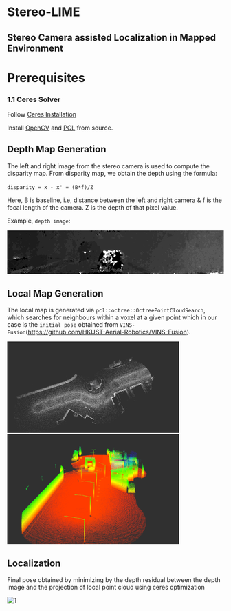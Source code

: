 # Stereo-LIME
## Stereo Camera assisted Localization in Mapped Environment

# Prerequisites
### 1.1 **Ceres Solver**
Follow [Ceres Installation](http://ceres-solver.org/installation.html)

Install [OpenCV](https://gist.github.com/Mahedi-61/804a663b449e4cdb31b5fea96bb9d561) and [PCL](https://pcl.readthedocs.io/projects/tutorials/en/master/) from source.

## Depth Map Generation

The left and right image from the stereo camera is used to compute the disparity map. From disparity map, we obtain the depth using the formula:

`disparity = x - x' = (B*f)/Z`

Here, B is baseline, i.e, distance between the left and right camera & f is the focal length of the camera. Z is the depth of that pixel value.

Example, `depth image`:

<img src="images/depth.png" alt="6" width="800"/>

## Local Map Generation

The local map is generated via `pcl::octree::OctreePointCloudSearch`, which searches for neighbours within a voxel at a given point which in our case is the `initial pose` obtained from `VINS-Fusion`(https://github.com/HKUST-Aerial-Robotics/VINS-Fusion).

<p float="left">
  <img src="images/local1.png" alt="1" width="400"/>
  <img src="images/local2.png" alt="1" width="400"/>
</p>

## Localization

Final pose obtained by minimizing by the depth residual between the depth image and the projection of local point cloud using ceres optimization
<p float = "left">
  <img src = "mages/transformation.jpg" alt="1" width="400" />
</p>
